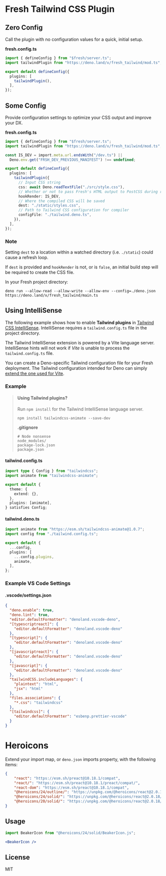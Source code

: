 # Fresh Tailwind CSS Plugin

## Zero Config

Call the plugin with no configuration values for a quick, initial setup.

**fresh.config.ts**

```ts
import { defineConfig } from "$fresh/server.ts";
import tailwindPlugin from "https://deno.land/x/fresh_tailwind/mod.ts";

export default defineConfig({
  plugins: [
    tailwindPlugin(),
  ],
});
```

## Some Config

Provide configuration settings to optimize your CSS output and improve your DX.

**fresh.config.ts**

```ts
import { defineConfig } from "$fresh/server.ts";
import tailwindPlugin from "https://deno.land/x/fresh_tailwind/mod.ts";

const IS_DEV = import.meta.url.endsWith("/dev.ts") ||
  Deno.env.get("FRSH_DEV_PREVIOUS_MANIFEST") !== undefined;

export default defineConfig({
  plugins: [
    tailwindPlugin({
      // Input CSS string
      css: await Deno.readTextFile("./src/style.css"),
      // Whether or not to pass Fresh's HTML output to PostCSS during render
      hookRender: IS_DEV,
      // Where the compiled CSS will be saved
      dest: "./static/styles.css",
      // Path to Tailwind CSS configuration for compiler
      configFile: "./tailwind.deno.ts",
    }),
  ],
});
```

### Note

Setting `dest` to a location within a watched directory (i.e. `./static`) could
cause a refresh loop.

If `dest` is provided and `hookRender` is not, or is `false`, an initial build
step will be required to create the CSS file.

In your Fresh project directory:

```shell
deno run --allow-read --allow-write --allow-env --config=./deno.json https://deno.land/x/fresh_tailwind/main.ts
```

## Using IntelliSense

The following example shows how to enable **Tailwind plugins** in
[Tailwind CSS IntelliSense](https://marketplace.visualstudio.com/items?itemName=bradlc.vscode-tailwindcss).
IntelliSense requires a `tailwind.config.ts` file in the project directory.

The Tailwind IntelliSense extension is powered by a Vite language server.
IntelliSense hints will not work if _Vite_ is unable to process the
`tailwind.config.ts` file.

You can create a Deno-specific Tailwind configuration file for your Fresh
deployment. The Tailwind configuration intended for Deno can simply
[extend the one used for Vite](#tailwinddenots).

### Example

> #### Using Tailwind plugins?
>
> Run `npm install` for the Tailwind IntelliSense language server.
>
> ```shell
> npm install tailwindcss-animate --save-dev
> ```
>
> **.gitignore**
>
> ```
> # Node nonsense
> node_modules/
> package-lock.json
> package.json
> ```

#### tailwind.config.ts

```ts
import type { Config } from "tailwindcss";
import animate from "tailwindcss-animate";

export default {
  theme: {
    extend: {},
  },
  plugins: [animate],
} satisfies Config;
```

#### tailwind.deno.ts

```ts
import animate from "https://esm.sh/tailwindcss-animate@1.0.7";
import config from "./tailwind.config.ts";

export default {
  ...config,
  plugins: [
    ...config.plugins,
    animate,
  ],
};
```

### Example VS Code Settings

#### .vscode/settings.json

```json
{
  "deno.enable": true,
  "deno.lint": true,
  "editor.defaultFormatter": "denoland.vscode-deno",
  "[typescriptreact]": {
    "editor.defaultFormatter": "denoland.vscode-deno"
  },
  "[typescript]": {
    "editor.defaultFormatter": "denoland.vscode-deno"
  },
  "[javascriptreact]": {
    "editor.defaultFormatter": "denoland.vscode-deno"
  },
  "[javascript]": {
    "editor.defaultFormatter": "denoland.vscode-deno"
  },
  "tailwindCSS.includeLanguages": {
    "plaintext": "html",
    "jsx": "html"
  },
  "files.associations": {
    "*.css": "tailwindcss"
  },
  "[tailwindcss]": {
    "editor.defaultFormatter": "esbenp.prettier-vscode"
  }
}
```
# Heroicons

Extend your import map, or `deno.json` imports property, with the following items:
```json
{
    "react": "https://esm.sh/preact@10.18.1/compat",
    "react/": "https://esm.sh/preact@10.18.1/preact/compat/",
    "react-dom": "https://esm.sh/preact@10.18.1/compat",
    "@heroicons/24/outline/": "https://unpkg.com/@heroicons/react@2.0.18/24/outline/esm/",
    "@heroicons/24/solid/": "https://unpkg.com/@heroicons/react@2.0.18/24/solid/esm/",
    "@heroicons/20/solid/": "https://unpkg.com/@heroicons/react@2.0.18/20/solid/esm/"
}
```

## Usage
```jsx
import BeakerIcon from "@heroicons/24/solid/BeakerIcon.js";

<BeakerIcon />
```

## License

MIT
